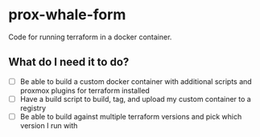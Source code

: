 # prox-whale-form
Code for running terraform in a docker container.

## What do I need it to do?
- [ ] Be able to build a custom docker container with additional scripts and proxmox plugins for terraform installed
- [ ] Have a build script to build, tag, and upload my custom container to a registry
- [ ] Be able to build against multiple terraform versions and pick which version I run with